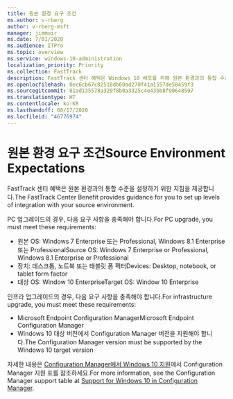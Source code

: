 ```yaml
---
title: 원본 환경 요구 조건
ms.author: v-rberg
author: v-rberg-msft
manager: jimmuir
ms.date: 7/01/2020
ms.audience: ITPro
ms.topic: overview
ms.service: windows-10-administration
localization_priority: Priority
ms.collection: FastTrack
description: FastTrack 센터 혜택은 Windows 10 배포를 위해 원본 환경과의 통합 수준을 설정하기 위한 지침을 제공합니다.
ms.openlocfilehash: 0ec6cb67c82518db60ad270f41a1557de58459f3
ms.sourcegitcommit: 81ad135578a329f8b0a3325c4e43bb8f90648597
ms.translationtype: HT
ms.contentlocale: ko-KR
ms.lasthandoff: 08/17/2020
ms.locfileid: "46776974"
---
```

# <a name="source-environment-expectations"></a><span data-ttu-id="219a7-103">원본 환경 요구 조건</span><span class="sxs-lookup"><span data-stu-id="219a7-103">Source Environment Expectations</span></span>

<span data-ttu-id="219a7-104">FastTrack 센터 혜택은 원본 환경과의 통합 수준을 설정하기 위한 지침을 제공합니다.</span><span class="sxs-lookup"><span data-stu-id="219a7-104">The FastTrack Center Benefit provides guidance for you to set up levels of integration with your source environment.</span></span>
  
<span data-ttu-id="219a7-105">PC 업그레이드의 경우, 다음 요구 사항을 충족해야 합니다.</span><span class="sxs-lookup"><span data-stu-id="219a7-105">For PC upgrade, you must meet these requirements:</span></span>

- <span data-ttu-id="219a7-106">원본 OS: Windows 7 Enterprise 또는 Professional, Windows 8.1 Enterprise 또는 Professional</span><span class="sxs-lookup"><span data-stu-id="219a7-106">Source OS: Windows 7 Enterprise or Professional, Windows 8.1 Enterprise or Professional</span></span>
- <span data-ttu-id="219a7-107">장치: 데스크톱, 노트북 또는 태블릿 폼 팩터</span><span class="sxs-lookup"><span data-stu-id="219a7-107">Devices: Desktop, notebook, or tablet form factor</span></span>
- <span data-ttu-id="219a7-108">대상 OS: Window 10 Enterprise</span><span class="sxs-lookup"><span data-stu-id="219a7-108">Target OS: Window 10 Enterprise</span></span>

<span data-ttu-id="219a7-109">인프라 업그레이드의 경우, 다음 요구 사항을 충족해야 합니다.</span><span class="sxs-lookup"><span data-stu-id="219a7-109">For infrastructure upgrade, you must meet these requirements:</span></span>   

- <span data-ttu-id="219a7-110">Microsoft Endpoint Configuration Manager</span><span class="sxs-lookup"><span data-stu-id="219a7-110">Microsoft Endpoint Configuration Manager</span></span>  
- <span data-ttu-id="219a7-111">Windows 10 대상 버전에서 Configuration Manager 버전을 지원해야 합니다.</span><span class="sxs-lookup"><span data-stu-id="219a7-111">The Configuration Manager version must be supported by the Windows 10 target version</span></span>

<span data-ttu-id="219a7-112">자세한 내용은 [Configuration Manager에서 Windows 10 지원](https://docs.microsoft.com/sccm/core/plan-design/configs/support-for-windows-10)에서 Configuration Manager 지원 표를 참조하세요.</span><span class="sxs-lookup"><span data-stu-id="219a7-112">For more information, see the Configuration Manager support table at [Support for Windows 10 in Configuration Manager](https://docs.microsoft.com/sccm/core/plan-design/configs/support-for-windows-10).</span></span>
  